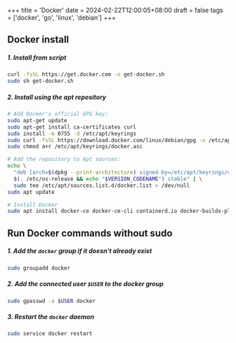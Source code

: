 +++
title = 'Docker'
date = 2024-02-22T12:00:05+08:00
draft = false
tags = ['docker', 'go', 'linux', 'debian']
+++

## Docker install

##### 1. Install from script

```sh
curl -fsSL https://get.docker.com -o get-docker.sh
sudo sh get-docker.sh
```
##### 2. Install using the apt repository

```sh
# Add Docker's official GPG key:
sudo apt-get update
sudo apt-get install ca-certificates curl
sudo install -m 0755 -d /etc/apt/keyrings
sudo curl -fsSL https://download.docker.com/linux/debian/gpg -o /etc/apt/keyrings/docker.asc
sudo chmod a+r /etc/apt/keyrings/docker.asc

# Add the repository to Apt sources:
echo \
  "deb [arch=$(dpkg --print-architecture) signed-by=/etc/apt/keyrings/docker.asc] https://download.docker.com/linux/debian \
  $(. /etc/os-release && echo "$VERSION_CODENAME") stable" | \
  sudo tee /etc/apt/sources.list.d/docker.list > /dev/null
sudo apt update

# Install Docker
sudo apt install docker-ce docker-ce-cli containerd.io docker-buildx-plugin docker-compose-plugin
```

## Run Docker commands without sudo

##### 1. Add the `docker` group if it doesn't already exist

```sh
sudo groupadd docker
```

##### 2. Add the connected user `$USER` to the docker group


```sh
sudo gpasswd -a $USER docker
```

##### 3. Restart the `docker` daemon

```sh
sudo service docker restart
```
